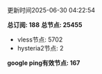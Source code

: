更新时间2025-06-30 04:22:54

**总订阅: 188**
**总节点: 25455**
- vless节点: 5702
- hysteria2节点: 2

**google ping有效节点: 167**
